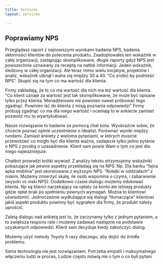```yaml
---
title: Services
layout: services

---
```


## Poprawiamy NPS

Przeglądasz raport z najnowszymi wynikami badania NPS, badania skłonności klientów do polecenia produktu.
Zaadoptowałeś ten wskaźnik w całej organizacji, zastępując skomplikowane, długie raporty gdyż NPS jest powszechnie uznawany za receptę na natłok informacji. Jeden wskaźnik, śledzony w całej organizacji. 
Ale teraz mimo wielu inicjatyw, projektów i analiz, wskaźnik utknął i waha się między 30 a 40. 
“Co zrobić by podnieść NPS”. Skupić się na tym co ma wartość dla klienta. 


Firmy zakładają, że to co ma wartość dla nich ma też wartość dla klienta.
“Co klient uznaje za wartość jest tak skomplikowane, że może być opisane tylko przez klienta. Menadżerowie nie powinien nawet próbować tego zgadnąć. Powinien iść do klienta z misją poznania odpowiedzi”
Firmy próbują zgadnąć co ma dla niego wartość i oceniają to w ankiecie zamiast pozwolić mu to wyartykułować. 


Nasze rozwiązanie to badanie za pomocą chat bota. Wyobraźcie sobie, że chcecie poznać opinie uczestników o Idealist. Porównać wyniki między rundami. Zamiast ankiety z wieloma pytaniami, w których musicie przewidzieć co mogło być dla klienta ważne, zadajecie tylko jedno pytanie o NPS z prośbą o uzasadnienie. Klient sam powie Wam o tym co jest dla niego najważniejsze. 

Chatbot prowadzi krótki wywiad. Z analizy tekstu otrzymujemy wskaźniki pokazujące jak pewne aspekty przekładają się na NPS. Np. Dla banku “fajna apka mobilna” jest skorelowana z wyższym NPS. “Kolejki w oddziałach” z niskim. Możemy zmierzyć skalę, ile osób wspomina o czymś, i zabarwienie (wysoki vs niski NPS). Dodatkowo czasie dialogu możemy edukować klienta. Np są klienci narzekający na opłaty za konto ale istnieją produkty gdzie opłat brak po spełnieniu pewnych wymagań. Można to klientowi uświadomić. Jednocześnie wydłużające się dialogi “tłumaczące” klientowi jakiś aspekt produktu powinny być sygnałem dla firmy, że produkt należy uprościć. 

Zaletą dialogu nad ankietą jest to, że zaczynamy tylko z jednym pytaniem, a to zwiększa respons rate i możemy zadawać następne na podstawie uzyskanych odpowiedzi. Klient sam decyduje kiedy zakończyć dialog.  

Możemy użyć metody Toyoty 5 razy dlaczego, aby dojść do źródła problemu. 

Sama technologia nie jest rozwiązaniem. 
Potrzeba empatii i maksymalnego włączeniu ludzi w proces, 
Ludzie często mówią nie o tym o co byli pytani 